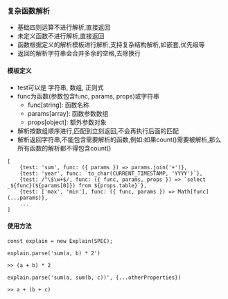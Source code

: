 ### 复杂函数解析

- 基础四则运算不进行解析,直接返回
- 未定义函数不进行解析,直接返回
- 函数根据定义的解析模板进行解析,支持复杂结构解析,如嵌套,优先级等
- 返回的解析字符串会合并多余的空格,去除换行

#### 模板定义

- test可以是 字符串, 数组, 正则式
- func为函数(参数包含func, params, props)或字符串
    - func[string]: 函数名称
    - params[array]: 函数参数数组
    - props[object]: 额外参数对象
- 解析按数组顺序进行,匹配到立刻返回,不会再执行后面的匹配
- 解析返回字符串,不能包含需要解析的函数,例如:如果count()需要被解析,那么所有函数的解析都不得包含count()

```
[
    {test: 'sum', func: ({ params }) => params.join('+')},
    {test: 'year', func: `to_char(CURRENT_TIMESTAMP, 'YYYY')`},
    {test: /^\$\w+$/, func: ({ func, params, props }) => `select _${func}(${params[0]}) from ${props.table}`},
    {test: ['max', 'min'], func: ({ func, params }) => Math[func](...params)},
    ...
]
```

#### 使用方法

```
const explain = new Explain(SPEC);

explain.parse('sum(a, b) * 2')

>> (a + b) * 2

explain.parse('sum(a, sum(b, c))', {...otherProperties})

>> a + (b + c)
```